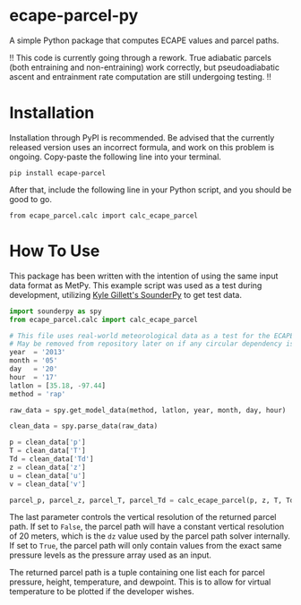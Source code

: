 # ecape-parcel-py
A simple Python package that computes ECAPE values and parcel paths.

!! This code is currently going through a rework. True adiabatic parcels (both entraining and non-entraining) work correctly, but pseudoadiabatic ascent and entrainment rate computation are still undergoing testing. !!

# Installation
Installation through PyPI is recommended. Be advised that the currently released version uses an incorrect formula, and work on this problem is ongoing. Copy-paste the following line into your terminal.

`pip install ecape-parcel`

After that, include the following line in your Python script, and you should be good to go.

`from ecape_parcel.calc import calc_ecape_parcel`

# How To Use
This package has been written with the intention of using the same input data format as MetPy. This example script was used as a test during development, utilizing <a href="https://github.com/kylejgillett/sounderpy">Kyle Gillett's SounderPy</a> to get test data.

```python
import sounderpy as spy
from ecape_parcel.calc import calc_ecape_parcel

# This file uses real-world meteorological data as a test for the ECAPE parcel code. 
# May be removed from repository later on if any circular dependency issues come up
year  = '2013' 
month = '05'
day   = '20'
hour  = '17'
latlon = [35.18, -97.44]
method = 'rap' 

raw_data = spy.get_model_data(method, latlon, year, month, day, hour)

clean_data = spy.parse_data(raw_data)

p = clean_data['p']
T = clean_data['T']
Td = clean_data['Td']
z = clean_data['z']
u = clean_data['u']
v = clean_data['v'] 

parcel_p, parcel_z, parcel_T, parcel_Td = calc_ecape_parcel(p, z, T, Td, u, v, True)
```

The last parameter controls the vertical resolution of the returned parcel path. If set to `False`, the parcel path will have a constant vertical resolution of 20 meters, which is the `dz` value used by the parcel path solver internally. If set to `True`, the parcel path will only contain values from the exact same pressure levels as the pressure array used as an input.

The returned parcel path is a tuple containing one list each for parcel pressure, height, temperature, and dewpoint. This is to allow for virtual temperature to be plotted if the developer wishes.
